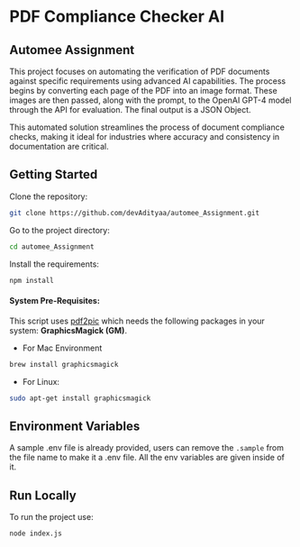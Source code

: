 
# PDF Compliance Checker AI
## Automee Assignment
This project focuses on automating the verification of PDF documents against specific requirements using advanced AI capabilities. The process begins by converting each page of the PDF into an image format. These images are then passed, along with the prompt, to the OpenAI GPT-4 model through the API for evaluation. The final output is a JSON Object.


This automated solution streamlines the process of document compliance checks, making it ideal for industries where accuracy and consistency in documentation are critical.


## Getting Started
Clone the repository:
```bash
git clone https://github.com/devAdityaa/automee_Assignment.git
```
Go to the project directory:
```bash
cd automee_Assignment
```
Install the requirements:
```bash
npm install
```

#### System Pre-Requisites:
This script uses [pdf2pic](https://www.npmjs.com/package/pdf2pic) which needs the following packages in your system:
**GraphicsMagick (GM)**.

- For Mac Environment
```bash
brew install graphicsmagick
```
- For Linux:
```bash
sudo apt-get install graphicsmagick
```



## Environment Variables

A sample .env file is already provided, users can remove the `.sample` from the file name to make it a .env file.
All the env variables are given inside of it.




## Run Locally
To run the project use:
```bash
node index.js
```
